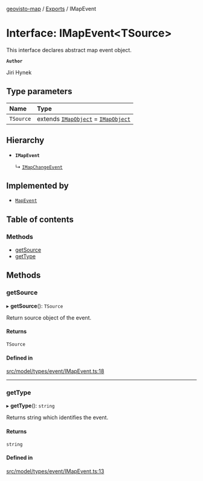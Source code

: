 [geovisto-map](../README.md) / [Exports](../modules.md) / IMapEvent

# Interface: IMapEvent\<TSource\>

This interface declares abstract map event object.

**`Author`**

Jiri Hynek

## Type parameters

| Name | Type |
| :------ | :------ |
| `TSource` | extends [`IMapObject`](IMapObject.md) = [`IMapObject`](IMapObject.md) |

## Hierarchy

- **`IMapEvent`**

  ↳ [`IMapChangeEvent`](IMapChangeEvent.md)

## Implemented by

- [`MapEvent`](../classes/MapEvent.md)

## Table of contents

### Methods

- [getSource](IMapEvent.md#getsource)
- [getType](IMapEvent.md#gettype)

## Methods

### getSource

▸ **getSource**(): `TSource`

Return source object of the event.

#### Returns

`TSource`

#### Defined in

[src/model/types/event/IMapEvent.ts:18](https://github.com/geovisto/geovisto-map/blob/e22d774889dbc28cc1ec62933ecf6bab6690f172/src/model/types/event/IMapEvent.ts#L18)

___

### getType

▸ **getType**(): `string`

Returns string which identifies the event.

#### Returns

`string`

#### Defined in

[src/model/types/event/IMapEvent.ts:13](https://github.com/geovisto/geovisto-map/blob/e22d774889dbc28cc1ec62933ecf6bab6690f172/src/model/types/event/IMapEvent.ts#L13)
